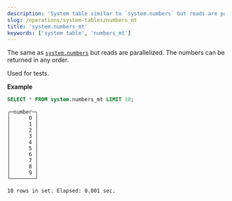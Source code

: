 ```yaml
---
description: 'System table similar to `system.numbers` but reads are parallelized and numbers can be returned in any order.'
slug: /operations/system-tables/numbers_mt
title: 'system.numbers_mt'
keywords: ['system table', 'numbers_mt']
---
```


The same as [`system.numbers`](../../operations/system-tables/numbers.md) but reads are parallelized. The numbers can be returned in any order.

Used for tests.

**Example**

```sql
SELECT * FROM system.numbers_mt LIMIT 10;
```

```response
┌─number─┐
│      0 │
│      1 │
│      2 │
│      3 │
│      4 │
│      5 │
│      6 │
│      7 │
│      8 │
│      9 │
└────────┘

10 rows in set. Elapsed: 0.001 sec.
```
